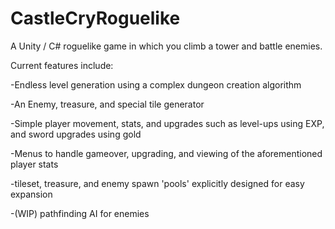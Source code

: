 # CastleCryRoguelike
A Unity / C# roguelike game in which you climb a tower and battle enemies.

Current features include: 

-Endless level generation using a complex dungeon creation algorithm 

-An Enemy, treasure, and special tile generator

-Simple player movement, stats, and upgrades such as level-ups using EXP, and sword upgrades using gold

-Menus to handle gameover, upgrading, and viewing of the aforementioned player stats

-tileset, treasure, and enemy spawn 'pools' explicitly designed for easy expansion

-(WIP) pathfinding AI for enemies
